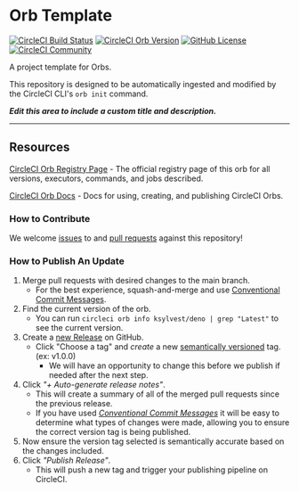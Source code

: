 # Orb Template


[![CircleCI Build Status](https://circleci.com/gh/ksylvest/deno-orb.svg?style=shield "CircleCI Build Status")](https://circleci.com/gh/ksylvest/deno-orb) [![CircleCI Orb Version](https://badges.circleci.com/orbs/ksylvest/deno.svg)](https://circleci.com/developer/orbs/orb/ksylvest/deno) [![GitHub License](https://img.shields.io/badge/license-MIT-lightgrey.svg)](https://raw.githubusercontent.com/ksylvest/deno-orb/master/LICENSE) [![CircleCI Community](https://img.shields.io/badge/community-CircleCI%20Discuss-343434.svg)](https://discuss.circleci.com/c/ecosystem/orbs)



A project template for Orbs.

This repository is designed to be automatically ingested and modified by the CircleCI CLI's `orb init` command.

_**Edit this area to include a custom title and description.**_

---

## Resources

[CircleCI Orb Registry Page](https://circleci.com/developer/orbs/orb/ksylvest/deno) - The official registry page of this orb for all versions, executors, commands, and jobs described.

[CircleCI Orb Docs](https://circleci.com/docs/orb-intro/#section=configuration) - Docs for using, creating, and publishing CircleCI Orbs.

### How to Contribute

We welcome [issues](https://github.com/ksylvest/deno-orb/issues) to and [pull requests](https://github.com/ksylvest/deno-orb/pulls) against this repository!

### How to Publish An Update
1. Merge pull requests with desired changes to the main branch.
    - For the best experience, squash-and-merge and use [Conventional Commit Messages](https://conventionalcommits.org/).
2. Find the current version of the orb.
    - You can run `circleci orb info ksylvest/deno | grep "Latest"` to see the current version.
3. Create a [new Release](https://github.com/ksylvest/deno-orb/releases/new) on GitHub.
    - Click "Choose a tag" and _create_ a new [semantically versioned](http://semver.org/) tag. (ex: v1.0.0)
      - We will have an opportunity to change this before we publish if needed after the next step.
4.  Click _"+ Auto-generate release notes"_.
    - This will create a summary of all of the merged pull requests since the previous release.
    - If you have used _[Conventional Commit Messages](https://conventionalcommits.org/)_ it will be easy to determine what types of changes were made, allowing you to ensure the correct version tag is being published.
5. Now ensure the version tag selected is semantically accurate based on the changes included.
6. Click _"Publish Release"_.
    - This will push a new tag and trigger your publishing pipeline on CircleCI.